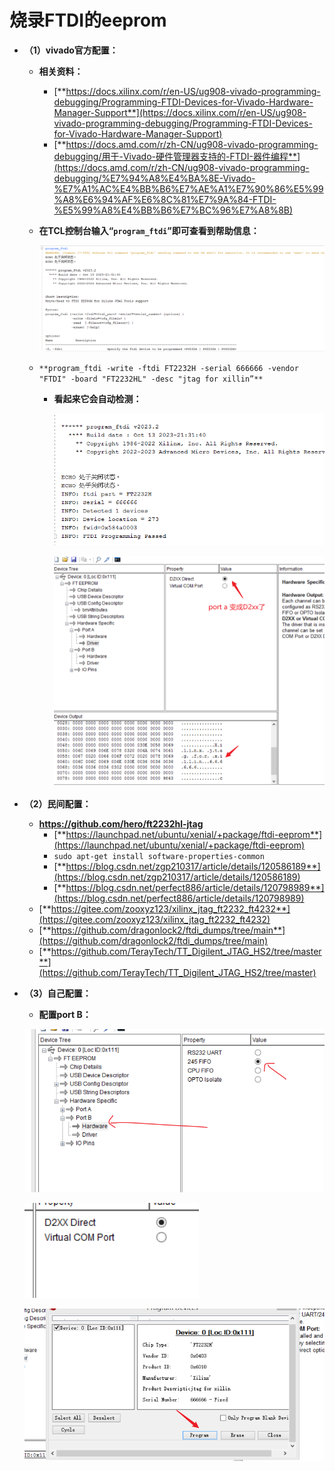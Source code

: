 # 烧录FTDI的eeprom

- **（1）vivado官方配置：**
    - **相关资料：**
        - [**https://docs.xilinx.com/r/en-US/ug908-vivado-programming-debugging/Programming-FTDI-Devices-for-Vivado-Hardware-Manager-Support**](https://docs.xilinx.com/r/en-US/ug908-vivado-programming-debugging/Programming-FTDI-Devices-for-Vivado-Hardware-Manager-Support)
        - [**https://docs.amd.com/r/zh-CN/ug908-vivado-programming-debugging/用于-Vivado-硬件管理器支持的-FTDI-器件编程**](https://docs.amd.com/r/zh-CN/ug908-vivado-programming-debugging/%E7%94%A8%E4%BA%8E-Vivado-%E7%A1%AC%E4%BB%B6%E7%AE%A1%E7%90%86%E5%99%A8%E6%94%AF%E6%8C%81%E7%9A%84-FTDI-%E5%99%A8%E4%BB%B6%E7%BC%96%E7%A8%8B)
    - **在TCL控制台输入“`program_ftdi`”即可查看到帮助信息：**
        
        ![Untitled](%E7%83%A7%E5%BD%95FTDI%E7%9A%84eeprom%20c05c54f872674b0ea52267c2086a3d21/Untitled.png)
        
    - `**program_ftdi -write -ftdi FT2232H -serial 666666 -vendor "FTDI" -board "FT2232HL" -desc "jtag for xillin”**`
        - **看起来它会自动检测：**
            
            ![Untitled](%E7%83%A7%E5%BD%95FTDI%E7%9A%84eeprom%20c05c54f872674b0ea52267c2086a3d21/Untitled%201.png)
            
            ![Untitled](%E7%83%A7%E5%BD%95FTDI%E7%9A%84eeprom%20c05c54f872674b0ea52267c2086a3d21/Untitled%202.png)
            
- **（2）民间配置：**
    - **https://github.com/hero/ft2232hl-jtag**
        - [**https://launchpad.net/ubuntu/xenial/+package/ftdi-eeprom**](https://launchpad.net/ubuntu/xenial/+package/ftdi-eeprom)
        - `sudo apt-get install software-properties-common`
        - [**https://blog.csdn.net/zgp210317/article/details/120586189**](https://blog.csdn.net/zgp210317/article/details/120586189)
        - [**https://blog.csdn.net/perfect886/article/details/120798989**](https://blog.csdn.net/perfect886/article/details/120798989)
    - [**https://gitee.com/zooxyz123/xilinx_jtag_ft2232_ft4232**](https://gitee.com/zooxyz123/xilinx_jtag_ft2232_ft4232)
    - [**https://github.com/dragonlock2/ftdi_dumps/tree/main**](https://github.com/dragonlock2/ftdi_dumps/tree/main)
    - [**https://github.com/TerayTech/TT_Digilent_JTAG_HS2/tree/master**](https://github.com/TerayTech/TT_Digilent_JTAG_HS2/tree/master)
- **（3）自己配置：**
    - **配置port B：**
    
    ![Untitled](%E7%83%A7%E5%BD%95FTDI%E7%9A%84eeprom%20c05c54f872674b0ea52267c2086a3d21/Untitled%203.png)
    
    ![Untitled](%E7%83%A7%E5%BD%95FTDI%E7%9A%84eeprom%20c05c54f872674b0ea52267c2086a3d21/Untitled%204.png)
    
    ![Untitled](%E7%83%A7%E5%BD%95FTDI%E7%9A%84eeprom%20c05c54f872674b0ea52267c2086a3d21/Untitled%205.png)